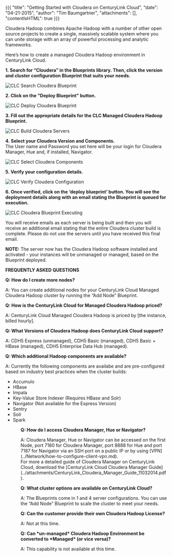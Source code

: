 {{{
  "title": "Getting Started with Cloudera on CenturyLink Cloud",
  "date": "04-21-2015",
  "author": "Tim Baumgartner",
  "attachments": [],
  "contentIsHTML": true
}}}

<p>Cloudera Hadoop combines Apache Hadoop with a number of other open source projects to create a single, massively scalable system where you can unite storage with an array of powerful processing and analytic frameworks.</p>
<p>Here’s how to create a managed Cloudera Hadoop environment in CenturyLink Cloud.</p>
<p><strong>1.&nbsp;Search for “Cloudera” in the Blueprints library. Then, click the version and cluster configuration Blueprint that suits your needs.</strong>
</p>
<p><img src="../images/Cloudera/Cloudera_Article_1.PNG" alt="CLC Search Cloudera Blueprint" />
</p>
<p><strong>2. Click on the "Deploy Blueprint" button.</strong>
</p>
<p><img src="../images/Cloudera/Cloudera_Article_2.PNG" alt="CLC Deploy Cloudera Blueprint" /></p>
<p><strong>3.&nbsp;Fill out the appropriate details for the CLC Managed Cloudera Hadoop Blueprint.</strong>
</p>
<p><img src="../images/Cloudera/Cloudera_Article_3.PNG" alt="CLC Build Cloudera Servers" />
</p>
<p><strong>4.&nbsp;Select your Cloudera Version and Components.</strong>
<br/>The User name and Password you set here will be your login for Cloudera Manager, Hue and, if installed, Navigator.
</p>
<p><img src="../images/Cloudera/Cloudera_Article_4.PNG" alt="CLC Select Cloudera Components" />
</p>
<p><strong>5.&nbsp;Verify your configuration details.</strong>
</p>
<p><img src="../images/Cloudera/Cloudera_Article_5.PNG" alt="CLC Verify Cloudera Configuration" />
</p>
<p><strong>6.&nbsp;Once verified, click on the ‘deploy blueprint’ button. You will see the deployment details along with an email stating the Blueprint is queued for execution.</strong>
</p>
<p><img src="../images/Cloudera/Cloudera_Article_6.PNG" alt="CLC Cloudera Blueprint Executing" /></p>
<p>You will receive emails as each server is being built and then you will receive an additional email stating that the entire Cloudera cluster build is complete. Please do not use the servers until you have received this final email.</p>
<p><strong>NOTE:</strong>&nbsp;The server now has the Cloudera Hadoop software installed and activated - your instances will be unmanaged or managed, based on the Blueprint deployed.</p>
<p><strong>FREQUENTLY ASKED QUESTIONS</strong>
</p>
<p><strong>Q: How do I create more nodes?</strong>
</p>
<p>A: You can create additional nodes for your CenturyLink Cloud Managed Cloudera Hadoop cluster by running the “Add Node” Blueprint.</p>
<p><strong>Q: How is the CenturyLink Cloud for Managed Cloudera Hadoop priced?</strong>
</p>
<p>A: CenturyLink Cloud Managed Cloudera Hadoop is priced by [the instance, billed hourly].</p>
<p><strong>Q: What Versions of Cloudera Hadoop does CenturyLink Cloud support?</strong>
</p>
<p>A: CDH5 Express (unmanaged), CDH5 Basic (managed), CDH5 Basic + HBase (managed), CDH5 Enterprise Data Hub (managed).</p>
<p><strong>Q: Which additional Hadoop components are available?</strong>
</p>
<p>A: Currently the following components are availabe and are pre-configured based on industry best practices when the cluster builds:
<ul>
 <li>Accumulo</li>
 <li>HBase</li>
 <li>Impala</li>
 <li>Key-Value Store Indexer (Requires HBase and Solr)</li>
 <li>Navigator (Not available for the Express Version)</li>
 <li>Sentry</li>
 <li>Solr</li>
 <li>Spark</li>
<ul/>
</p>
<p><strong>Q: How do I access Cloudera Manager, Hue or Navigator?</strong>
</p>
<p>A: Cloudera Manager, Hue or Navigator can be accessed on the first Node, port 7180 for Cloudera Manager, port 8888 for Hue and port 7187 for Navigator via an SSH port on a public IP or by using [VPN](../Network/how-to-configure-client-vpn.md).
<br>
For more a detailed guide of Cloudera Manager on CenturyLink Cloud, download the [CenturyLink Cloud Cloudera Manager Guide](../attachments/CenturyLink_Cloudera_Manager_Guide_11032014.pdf).
</p>
<p><strong>Q: What cluster options are available on CenturyLink Cloud?</strong>
</p>
<p>A: The Blueprints come in 1 and 4 server configurations. You can use the “Add Node” Blueprint to scale the cluster to meet your needs.</p>
<p><strong>Q: Can the customer provide their own Cloudera Hadoop License?</strong>
</p>
<p>A: Not at this time.
</p>
<p><strong>Q: Can *un-managed* Cloudera Hadoop Environment be converted to *Managed* (or vice versa)?</strong>
</p>
<p>A: This capability is not available at this time.</p>

